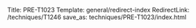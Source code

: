 Title: PRE-T1023
Template: general/redirect-index
RedirectLink: /techniques/T1246
save_as: techniques/PRE-T1023/index.html